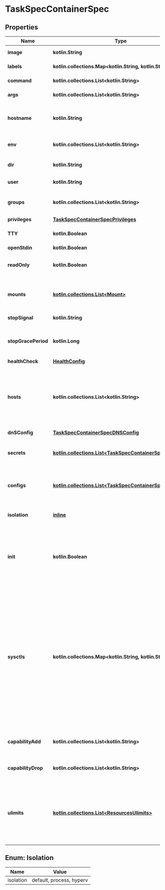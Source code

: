 
# TaskSpecContainerSpec

## Properties
Name | Type | Description | Notes
------------ | ------------- | ------------- | -------------
**image** | **kotlin.String** | The image name to use for the container |  [optional]
**labels** | **kotlin.collections.Map&lt;kotlin.String, kotlin.String&gt;** | User-defined key/value data. |  [optional]
**command** | **kotlin.collections.List&lt;kotlin.String&gt;** | The command to be run in the image. |  [optional]
**args** | **kotlin.collections.List&lt;kotlin.String&gt;** | Arguments to the command. |  [optional]
**hostname** | **kotlin.String** | The hostname to use for the container, as a valid [RFC 1123](https://tools.ietf.org/html/rfc1123) hostname.  |  [optional]
**env** | **kotlin.collections.List&lt;kotlin.String&gt;** | A list of environment variables in the form &#x60;VAR&#x3D;value&#x60;.  |  [optional]
**dir** | **kotlin.String** | The working directory for commands to run in. |  [optional]
**user** | **kotlin.String** | The user inside the container. |  [optional]
**groups** | **kotlin.collections.List&lt;kotlin.String&gt;** | A list of additional groups that the container process will run as.  |  [optional]
**privileges** | [**TaskSpecContainerSpecPrivileges**](TaskSpecContainerSpecPrivileges.md) |  |  [optional]
**TTY** | **kotlin.Boolean** | Whether a pseudo-TTY should be allocated. |  [optional]
**openStdin** | **kotlin.Boolean** | Open &#x60;stdin&#x60; |  [optional]
**readOnly** | **kotlin.Boolean** | Mount the container&#39;s root filesystem as read only. |  [optional]
**mounts** | [**kotlin.collections.List&lt;Mount&gt;**](Mount.md) | Specification for mounts to be added to containers created as part of the service.  |  [optional]
**stopSignal** | **kotlin.String** | Signal to stop the container. |  [optional]
**stopGracePeriod** | **kotlin.Long** | Amount of time to wait for the container to terminate before forcefully killing it.  |  [optional]
**healthCheck** | [**HealthConfig**](HealthConfig.md) |  |  [optional]
**hosts** | **kotlin.collections.List&lt;kotlin.String&gt;** | A list of hostname/IP mappings to add to the container&#39;s &#x60;hosts&#x60; file. The format of extra hosts is specified in the [hosts(5)](http://man7.org/linux/man-pages/man5/hosts.5.html) man page:      IP_address canonical_hostname [aliases]  |  [optional]
**dnSConfig** | [**TaskSpecContainerSpecDNSConfig**](TaskSpecContainerSpecDNSConfig.md) |  |  [optional]
**secrets** | [**kotlin.collections.List&lt;TaskSpecContainerSpecSecrets&gt;**](TaskSpecContainerSpecSecrets.md) | Secrets contains references to zero or more secrets that will be exposed to the service.  |  [optional]
**configs** | [**kotlin.collections.List&lt;TaskSpecContainerSpecConfigs&gt;**](TaskSpecContainerSpecConfigs.md) | Configs contains references to zero or more configs that will be exposed to the service.  |  [optional]
**isolation** | [**inline**](#IsolationEnum) | Isolation technology of the containers running the service. (Windows only)  |  [optional]
**init** | **kotlin.Boolean** | Run an init inside the container that forwards signals and reaps processes. This field is omitted if empty, and the default (as configured on the daemon) is used.  |  [optional]
**sysctls** | **kotlin.collections.Map&lt;kotlin.String, kotlin.String&gt;** | Set kernel namedspaced parameters (sysctls) in the container. The Sysctls option on services accepts the same sysctls as the are supported on containers. Note that while the same sysctls are supported, no guarantees or checks are made about their suitability for a clustered environment, and it&#39;s up to the user to determine whether a given sysctl will work properly in a Service.  |  [optional]
**capabilityAdd** | **kotlin.collections.List&lt;kotlin.String&gt;** | A list of kernel capabilities to add to the default set for the container.  |  [optional]
**capabilityDrop** | **kotlin.collections.List&lt;kotlin.String&gt;** | A list of kernel capabilities to drop from the default set for the container.  |  [optional]
**ulimits** | [**kotlin.collections.List&lt;ResourcesUlimits&gt;**](ResourcesUlimits.md) | A list of resource limits to set in the container. For example: &#x60;{\&quot;Name\&quot;: \&quot;nofile\&quot;, \&quot;Soft\&quot;: 1024, \&quot;Hard\&quot;: 2048}&#x60;\&quot;  |  [optional]


<a name="IsolationEnum"></a>
## Enum: Isolation
Name | Value
---- | -----
isolation | default, process, hyperv



